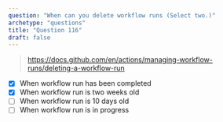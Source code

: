 ```yaml
---
question: "When can you delete workflow runs (Select two.)"
archetype: "questions"
title: "Question 116"
draft: false
---
```


> https://docs.github.com/en/actions/managing-workflow-runs/deleting-a-workflow-run
- [x] When workflow run has been completed
- [x] When workflow run is two weeks old
- [ ] When workflow run is 10 days old
- [ ] When workflow run is in progress
